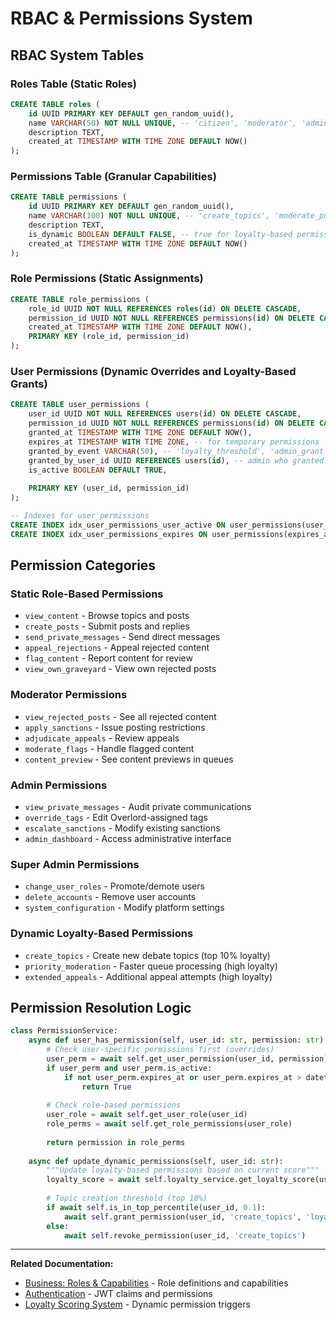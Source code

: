 # RBAC & Permissions System

## RBAC System Tables

### Roles Table (Static Roles)

```sql
CREATE TABLE roles (
    id UUID PRIMARY KEY DEFAULT gen_random_uuid(),
    name VARCHAR(50) NOT NULL UNIQUE, -- 'citizen', 'moderator', 'admin', 'superadmin'
    description TEXT,
    created_at TIMESTAMP WITH TIME ZONE DEFAULT NOW()
);
```

### Permissions Table (Granular Capabilities)

```sql
CREATE TABLE permissions (
    id UUID PRIMARY KEY DEFAULT gen_random_uuid(),
    name VARCHAR(100) NOT NULL UNIQUE, -- 'create_topics', 'moderate_posts', 'view_graveyard', etc.
    description TEXT,
    is_dynamic BOOLEAN DEFAULT FALSE, -- true for loyalty-based permissions like 'create_topics'
    created_at TIMESTAMP WITH TIME ZONE DEFAULT NOW()
);
```

### Role Permissions (Static Assignments)

```sql
CREATE TABLE role_permissions (
    role_id UUID NOT NULL REFERENCES roles(id) ON DELETE CASCADE,
    permission_id UUID NOT NULL REFERENCES permissions(id) ON DELETE CASCADE,
    created_at TIMESTAMP WITH TIME ZONE DEFAULT NOW(),
    PRIMARY KEY (role_id, permission_id)
);
```

### User Permissions (Dynamic Overrides and Loyalty-Based Grants)

```sql
CREATE TABLE user_permissions (
    user_id UUID NOT NULL REFERENCES users(id) ON DELETE CASCADE,
    permission_id UUID NOT NULL REFERENCES permissions(id) ON DELETE CASCADE,
    granted_at TIMESTAMP WITH TIME ZONE DEFAULT NOW(),
    expires_at TIMESTAMP WITH TIME ZONE, -- for temporary permissions
    granted_by_event VARCHAR(50), -- 'loyalty_threshold', 'admin_grant', 'sanction_removal', etc.
    granted_by_user_id UUID REFERENCES users(id), -- admin who granted permission
    is_active BOOLEAN DEFAULT TRUE,
    
    PRIMARY KEY (user_id, permission_id)
);

-- Indexes for user_permissions
CREATE INDEX idx_user_permissions_user_active ON user_permissions(user_id, is_active);
CREATE INDEX idx_user_permissions_expires ON user_permissions(expires_at) WHERE expires_at IS NOT NULL;
```

## Permission Categories

### Static Role-Based Permissions
- `view_content` - Browse topics and posts
- `create_posts` - Submit posts and replies
- `send_private_messages` - Send direct messages
- `appeal_rejections` - Appeal rejected content
- `flag_content` - Report content for review
- `view_own_graveyard` - View own rejected posts

### Moderator Permissions
- `view_rejected_posts` - See all rejected content
- `apply_sanctions` - Issue posting restrictions
- `adjudicate_appeals` - Review appeals
- `moderate_flags` - Handle flagged content
- `content_preview` - See content previews in queues

### Admin Permissions
- `view_private_messages` - Audit private communications
- `override_tags` - Edit Overlord-assigned tags
- `escalate_sanctions` - Modify existing sanctions
- `admin_dashboard` - Access administrative interface

### Super Admin Permissions
- `change_user_roles` - Promote/demote users
- `delete_accounts` - Remove user accounts
- `system_configuration` - Modify platform settings

### Dynamic Loyalty-Based Permissions
- `create_topics` - Create new debate topics (top 10% loyalty)
- `priority_moderation` - Faster queue processing (high loyalty)
- `extended_appeals` - Additional appeal attempts (high loyalty)

## Permission Resolution Logic

```python
class PermissionService:
    async def user_has_permission(self, user_id: str, permission: str) -> bool:
        # Check user-specific permissions first (overrides)
        user_perm = await self.get_user_permission(user_id, permission)
        if user_perm and user_perm.is_active:
            if not user_perm.expires_at or user_perm.expires_at > datetime.now():
                return True
        
        # Check role-based permissions
        user_role = await self.get_user_role(user_id)
        role_perms = await self.get_role_permissions(user_role)
        
        return permission in role_perms
    
    async def update_dynamic_permissions(self, user_id: str):
        """Update loyalty-based permissions based on current score"""
        loyalty_score = await self.loyalty_service.get_loyalty_score(user_id)
        
        # Topic creation threshold (top 10%)
        if await self.is_in_top_percentile(user_id, 0.1):
            await self.grant_permission(user_id, 'create_topics', 'loyalty_threshold')
        else:
            await self.revoke_permission(user_id, 'create_topics')
```

---

**Related Documentation:**
- [Business: Roles & Capabilities](../business-requirements/02-roles-capabilities.md) - Role definitions and capabilities
- [Authentication](./03-authentication.md) - JWT claims and permissions
- [Loyalty Scoring System](./09-loyalty-scoring.md) - Dynamic permission triggers
